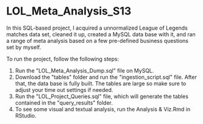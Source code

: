 # LOL_Meta_Analysis_S13
In this SQL-based project, I acquired a unnormalized League of Legends matches data set, cleaned it up, created a MySQL data base with it, and ran a range of meta analysis based on a few pre-defined business questions set by myself. 

To run the project, follow the following steps:
1. Run the "LOL_Meta_Analysis_Dump.sql" file on MySQL.
2. Download the "tables" folder and run the "ingestion_script.sql" file. After that, the data base is fully built. The tables are large so make sure to adjust your time out settings if needed.
3. Run the "LOL_Project_Queries.sql" file, which will generate the tables contained in the "query_results" folder.
4. To see some visual and textual analysis, run the Analysis & Viz.Rmd in RStudio. 
